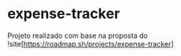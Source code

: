 # expense-tracker

Projeto realizado com base na proposta do !site[https://roadmap.sh/projects/expense-tracker]
